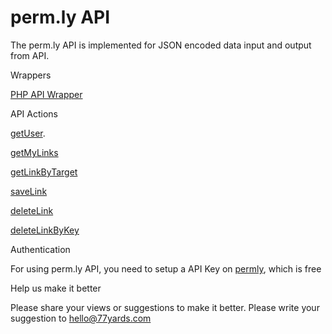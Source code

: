 <H1>perm.ly API</H1>

The perm.ly API is implemented for JSON encoded data input and output from API. 


Wrappers

<a href="https://github.com/77yards/permly-api/tree/master/php-wrapper">PHP API Wrapper</a>

API Actions

<a href="https://github.com/77yards/permly-api/tree/master/api-actions/getUser.md">getUser</a>.

<a href="https://github.com/77yards/permly-api/tree/master/api-actions/getMyLinks.md">getMyLinks</a>

<a href="https://github.com/77yards/permly-api/tree/master/api-actions/getLinkByTarget.md">getLinkByTarget</a>    

<a href="https://github.com/77yards/permly-api/tree/master/api-actions/saveLink.md">saveLink</a>        

<a href="https://github.com/77yards/permly-api/tree/master/api-actions/deleteLink.md">deleteLink</a>            

<a href="https://github.com/77yards/permly-api/tree/master/api-actions/deleteLinkByKey.md">deleteLinkByKey</a>                
    

Authentication

For using perm.ly API, you need to setup a API Key on <a href="http://www.permly.com">permly</a>, which is free

Help us make it better

Please share your views or suggestions to make it better. Please write your suggestion to hello@77yards.com